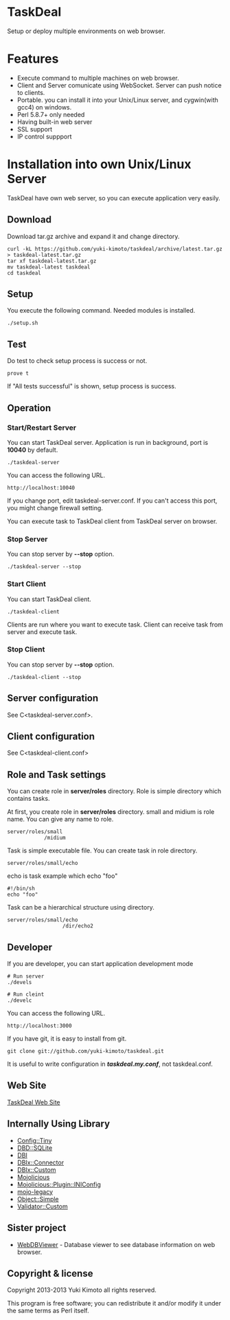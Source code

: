 # TaskDeal

Setup or deploy multiple environments on web browser.

# Features

* Execute command to multiple machines on web browser.
* Client and Server comunicate using WebSocket. Server can push notice to clients.
* Portable. you can install it into your Unix/Linux server, and cygwin(with gcc4) on windows.
* Perl 5.8.7+ only needed
* Having built-in web server
* SSL support
* IP control suppport

# Installation into own Unix/Linux Server

TaskDeal have own web server,
so you can execute application very easily.

## Download

Download tar.gz archive and expand it and change directory.

    curl -kL https://github.com/yuki-kimoto/taskdeal/archive/latest.tar.gz > taskdeal-latest.tar.gz
    tar xf taskdeal-latest.tar.gz
    mv taskdeal-latest taskdeal
    cd taskdeal

## Setup

You execute the following command. Needed modules is installed.

    ./setup.sh

## Test

Do test to check setup process is success or not.

    prove t

If "All tests successful" is shown, setup process is success.

## Operation

### Start/Restart Server

You can start TaskDeal server.
Application is run in background, port is **10040** by default.

    ./taskdeal-server

You can access the following URL.

    http://localhost:10040
    
If you change port, edit taskdeal-server.conf.
If you can't access this port, you might change firewall setting.

You can execute task to TaskDeal client from TaskDeal server on browser.

### Stop Server

You can stop server by **--stop** option.

    ./taskdeal-server --stop

### Start Client

You can start TaskDeal client.

    ./taskdeal-client

Clients are run where you want to execute task.
Client can receive task from server and execute task.

### Stop Client

You can stop server by **--stop** option.

    ./taskdeal-client --stop

## Server configuration

  See C<taskdeal-server.conf>.

## Client configuration

  See C<taskdeal-client.conf>

## Role and Task settings

You can create role in <b>server/roles</b> directory.
Role is simple directory which contains tasks.

At first, you create role in <b>server/roles</b> directory.
small and midium is role name. You can give any name to role.

    server/roles/small
                /midium

Task is simple executable file.
You can create task in role directory.

    server/roles/small/echo

echo is task example which echo "foo"

    #!/bin/sh
    echo "foo"

Task can be a hierarchical structure using directory.

    server/roles/small/echo
                      /dir/echo2

## Developer

If you are developer, you can start application development mode
    
    # Run server
    ./devels
    
    # Run cleint
    ./develc

You can access the following URL.

    http://localhost:3000

If you have git, it is easy to install from git.

    git clone git://github.com/yuki-kimoto/taskdeal.git

It is useful to write configuration in ***taskdeal.my.conf***, not taskdeal.conf.

## Web Site

[TaskDeal Web Site](http://perlcodesample.sakura.ne.jp/taskdeal-site/)

## Internally Using Library

* [Config::Tiny](http://search.cpan.org/dist/Config-Tiny/lib/Config/Tiny.pm)
* [DBD::SQLite](http://search.cpan.org/dist/DBD-SQLite/lib/DBD/SQLite.pm)
* [DBI](http://search.cpan.org/dist/DBI/DBI.pm)
* [DBIx::Connector](http://search.cpan.org/dist/DBIx-Connector/lib/DBIx/Connector.pm)
* [DBIx::Custom](http://search.cpan.org/dist/DBIx-Custom/lib/DBIx/Custom.pm)
* [Mojolicious](http://search.cpan.org/~kimoto/DBIx-Custom/lib/DBIx/Custom.pm)
* [Mojolicious::Plugin::INIConfig](http://search.cpan.org/dist/Mojolicious-Plugin-INIConfig/lib/Mojolicious/Plugin/INIConfig.pm)
* [mojo-legacy](https://github.com/jamadam/mojo-legacy)
* [Object::Simple](http://search.cpan.org/dist/Object-Simple/lib/Object/Simple.pm)
* [Validator::Custom](http://search.cpan.org/dist/Validator-Custom/lib/Validator/Custom.pm)

## Sister project

* [WebDBViewer](https://github.com/yuki-kimoto/webdbviewer) - Database viewer to see database information on web browser.

## Copyright & license

Copyright 2013-2013 Yuki Kimoto all rights reserved.

This program is free software; you can redistribute it and/or modify it
under the same terms as Perl itself.
